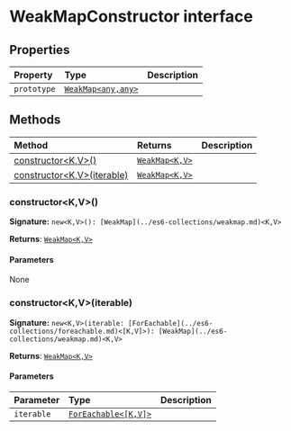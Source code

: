 # WeakMapConstructor interface










## Properties

| Property	   | Type	| Description|
|:-------------|:-------|:-----------|
|`prototype`      | [`WeakMap<any,any>`](../es6-collections/weakmap.md) |  |




## Methods

| Method	   |  Returns	| Description|
|:-------------|:-------|:-----------|
|[constructor<K,V>()](constructor<k-v>())      | [`WeakMap<K,V>`](../es6-collections/weakmap.md) |  |
|[constructor<K,V>(iterable)](constructor<k-v>(iterable))      | [`WeakMap<K,V>`](../es6-collections/weakmap.md) |  |




### constructor<K,V>()



**Signature:** ``new<K,V>(): [WeakMap](../es6-collections/weakmap.md)<K,V>``

**Returns**: [`WeakMap<K,V>`](../es6-collections/weakmap.md)



#### Parameters
None


### constructor<K,V>(iterable)



**Signature:** ``new<K,V>(iterable: [ForEachable](../es6-collections/foreachable.md)<[K,V]>): [WeakMap](../es6-collections/weakmap.md)<K,V>``

**Returns**: [`WeakMap<K,V>`](../es6-collections/weakmap.md)



#### Parameters


| Parameter	   | Type    | Description |
|:-------------|:---------------|:------------|
| `iterable`    | [`ForEachable<[K,V]>`](../es6-collections/foreachable.md) |  |


